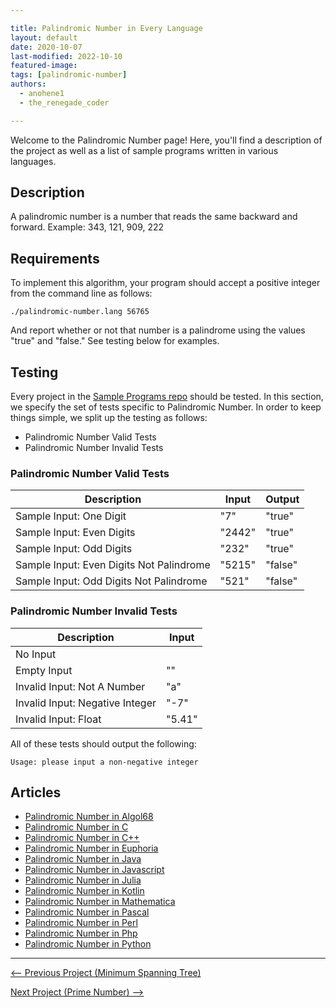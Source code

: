 ```yaml
---

title: Palindromic Number in Every Language
layout: default
date: 2020-10-07
last-modified: 2022-10-10
featured-image: 
tags: [palindromic-number]
authors:
  - anohene1
  - the_renegade_coder

---
```


Welcome to the Palindromic Number page! Here, you'll find a description of the project as well as a list of sample programs written in various languages.

## Description

A palindromic number is a number that reads the same backward and forward.
Example: 343, 121, 909, 222


## Requirements

To implement this algorithm, your program should accept a positive integer
from the command line as follows:

```console
./palindromic-number.lang 56765
```

And report whether or not that number is a palindrome using the values
"true" and "false." See testing below for examples.


## Testing

Every project in the [Sample Programs repo](https://github.com/TheRenegadeCoder/sample-programs) should be tested.
In this section, we specify the set of tests specific to Palindromic Number.
In order to keep things simple, we split up the testing as follows:

- Palindromic Number Valid Tests
- Palindromic Number Invalid Tests

### Palindromic Number Valid Tests

| Description | Input | Output |
| ----------- | ----- | ------ |
| Sample Input: One Digit | "7" | "true" |
| Sample Input: Even Digits | "2442" | "true" |
| Sample Input: Odd Digits | "232" | "true" |
| Sample Input: Even Digits Not Palindrome | "5215" | "false" |
| Sample Input: Odd Digits Not Palindrome | "521" | "false" |

### Palindromic Number Invalid Tests

| Description | Input |
| ----------- | ----- |
| No Input |  |
| Empty Input | "" |
| Invalid Input: Not A Number | "a" |
| Invalid Input: Negative Integer | "-7" |
| Invalid Input: Float | "5.41" |

All of these tests should output the following:

```
Usage: please input a non-negative integer
```


## Articles

- [Palindromic Number in Algol68](https://sampleprograms.io/projects/palindromic-number/algol68)
- [Palindromic Number in C](https://sampleprograms.io/projects/palindromic-number/c)
- [Palindromic Number in C++](https://sampleprograms.io/projects/palindromic-number/c-plus-plus)
- [Palindromic Number in Euphoria](https://sampleprograms.io/projects/palindromic-number/euphoria)
- [Palindromic Number in Java](https://sampleprograms.io/projects/palindromic-number/java)
- [Palindromic Number in Javascript](https://sampleprograms.io/projects/palindromic-number/javascript)
- [Palindromic Number in Julia](https://sampleprograms.io/projects/palindromic-number/julia)
- [Palindromic Number in Kotlin](https://sampleprograms.io/projects/palindromic-number/kotlin)
- [Palindromic Number in Mathematica](https://sampleprograms.io/projects/palindromic-number/mathematica)
- [Palindromic Number in Pascal](https://sampleprograms.io/projects/palindromic-number/pascal)
- [Palindromic Number in Perl](https://sampleprograms.io/projects/palindromic-number/perl)
- [Palindromic Number in Php](https://sampleprograms.io/projects/palindromic-number/php)
- [Palindromic Number in Python](https://sampleprograms.io/projects/palindromic-number/python)

---

<nav class="project-nav">

<div id="prev" markdown="1">

[<-- Previous Project (Minimum Spanning Tree)](https://sampleprograms.io/projects/minimum-spanning-tree)

</div>

<div id="next" markdown="1">

[Next Project (Prime Number) -->](https://sampleprograms.io/projects/prime-number)

</div>

</nav>